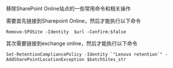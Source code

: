 移除SharePoint Online站点的一些常用命令和相关操作

需要首先链接到Sharepoint Online，然后才能执行以下命令

```shell
Remove-SPOSite -Identity  $url -Confirm:$false

```

其次需要链接到exchange online，然后才能执行以下命令

```
Set-RetentionCompliancePolicy -Identity `"Lenovo retention`" -AddSharePointLocationException $batchSites_str
```